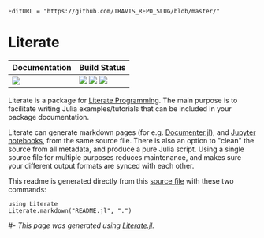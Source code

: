 ```@meta
EditURL = "https://github.com/TRAVIS_REPO_SLUG/blob/master/"
```

# Literate

| **Documentation**                       | **Build Status**                                                                                |
|:--------------------------------------- |:----------------------------------------------------------------------------------------------- |
| [![][docs-latest-img]][docs-latest-url] | [![][travis-img]][travis-url] [![][appveyor-img]][appveyor-url] [![][codecov-img]][codecov-url] |

Literate is a package for [Literate Programming](https://en.wikipedia.org/wiki/Literate_programming).
The main purpose is to facilitate writing Julia examples/tutorials that can be included in
your package documentation.

Literate can generate markdown pages
(for e.g. [Documenter.jl](https://github.com/JuliaDocs/Documenter.jl)), and
[Jupyter notebooks](http://jupyter.org/), from the same source file. There is also
an option to "clean" the source from all metadata, and produce a pure Julia script.
Using a single source file for multiple purposes reduces maintenance, and makes sure
your different output formats are synced with each other.

This readme is generated directly from this [source file](https://github.com/fredrikekre/Literate.jl) with these two commands:

```@example README
using Literate
Literate.markdown("README.jl", ".")
```

[docs-latest-img]: https://img.shields.io/badge/docs-latest-blue.svg
[docs-latest-url]: https://fredrikekre.github.io/Literate.jl/stable/

[travis-img]: https://travis-ci.org/fredrikekre/Literate.jl.svg?branch=master
[travis-url]: https://travis-ci.org/fredrikekre/Literate.jl

[appveyor-img]: https://ci.appveyor.com/api/projects/status/xe0ghtyas12wv555/branch/master?svg=true
[appveyor-url]: https://ci.appveyor.com/project/fredrikekre/Literate-jl/branch/master

[codecov-img]: https://codecov.io/gh/fredrikekre/Literate.jl/branch/master/graph/badge.svg
[codecov-url]: https://codecov.io/gh/fredrikekre/Literate.jl
#-
*This page was generated using [Literate.jl](https://github.com/fredrikekre/Literate.jl).*

